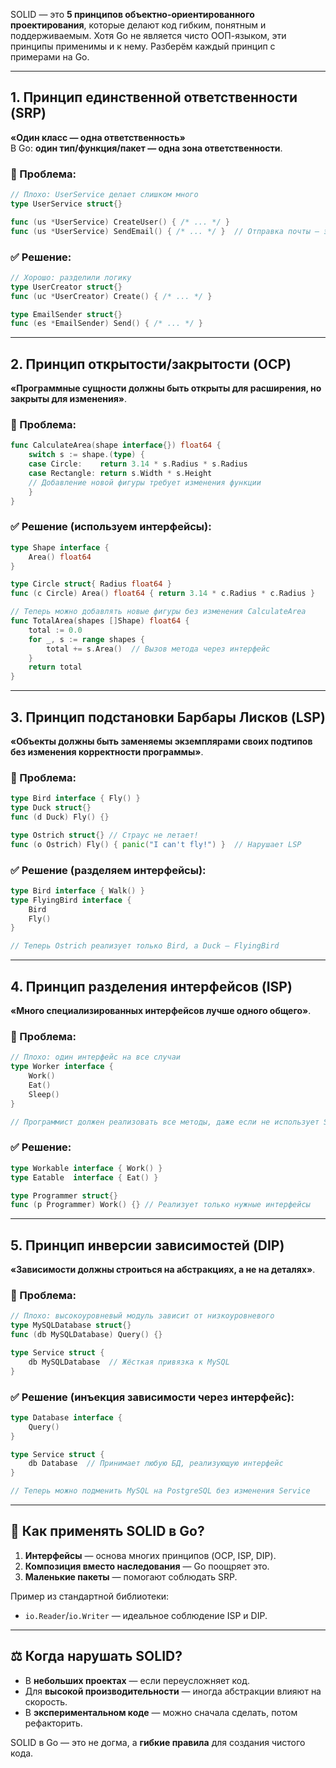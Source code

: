 SOLID — это **5 принципов объектно-ориентированного проектирования**, которые делают код гибким, понятным и поддерживаемым. Хотя Go не является чисто ООП-языком, эти принципы применимы и к нему. Разберём каждый принцип с примерами на Go.

---

## 1. **Принцип единственной ответственности (SRP)**
**«Один класс — одна ответственность»**  
В Go: **один тип/функция/пакет — одна зона ответственности**.

### 🚨 Проблема:
```go
// Плохо: UserService делает слишком много
type UserService struct{}

func (us *UserService) CreateUser() { /* ... */ }
func (us *UserService) SendEmail() { /* ... */ }  // Отправка почты — это другая ответственность!
```

### ✅ Решение:
```go
// Хорошо: разделили логику
type UserCreator struct{}
func (uc *UserCreator) Create() { /* ... */ }

type EmailSender struct{}
func (es *EmailSender) Send() { /* ... */ }
```

---

## 2. **Принцип открытости/закрытости (OCP)**
**«Программные сущности должны быть открыты для расширения, но закрыты для изменения»**.

### 🚨 Проблема:
```go
func CalculateArea(shape interface{}) float64 {
    switch s := shape.(type) {
    case Circle:    return 3.14 * s.Radius * s.Radius
    case Rectangle: return s.Width * s.Height
    // Добавление новой фигуры требует изменения функции
    }
}
```

### ✅ Решение (используем интерфейсы):
```go
type Shape interface {
    Area() float64
}

type Circle struct{ Radius float64 }
func (c Circle) Area() float64 { return 3.14 * c.Radius * c.Radius }

// Теперь можно добавлять новые фигуры без изменения CalculateArea
func TotalArea(shapes []Shape) float64 {
    total := 0.0
    for _, s := range shapes {
        total += s.Area()  // Вызов метода через интерфейс
    }
    return total
}
```

---

## 3. **Принцип подстановки Барбары Лисков (LSP)**
**«Объекты должны быть заменяемы экземплярами своих подтипов без изменения корректности программы»**.

### 🚨 Проблема:
```go
type Bird interface { Fly() }
type Duck struct{}
func (d Duck) Fly() {}

type Ostrich struct{} // Страус не летает!
func (o Ostrich) Fly() { panic("I can't fly!") }  // Нарушает LSP
```

### ✅ Решение (разделяем интерфейсы):
```go
type Bird interface { Walk() }
type FlyingBird interface {
    Bird
    Fly()
}

// Теперь Ostrich реализует только Bird, а Duck — FlyingBird
```

---

## 4. **Принцип разделения интерфейсов (ISP)**
**«Много специализированных интерфейсов лучше одного общего»**.

### 🚨 Проблема:
```go
// Плохо: один интерфейс на все случаи
type Worker interface {
    Work()
    Eat()
    Sleep()
}

// Программист должен реализовать все методы, даже если не использует Sleep()
```

### ✅ Решение:
```go
type Workable interface { Work() }
type Eatable  interface { Eat() }

type Programmer struct{}
func (p Programmer) Work() {} // Реализует только нужные интерфейсы
```

---

## 5. **Принцип инверсии зависимостей (DIP)**
**«Зависимости должны строиться на абстракциях, а не на деталях»**.

### 🚨 Проблема:
```go
// Плохо: высокоуровневый модуль зависит от низкоуровневого
type MySQLDatabase struct{}
func (db MySQLDatabase) Query() {}

type Service struct {
    db MySQLDatabase  // Жёсткая привязка к MySQL
}
```

### ✅ Решение (инъекция зависимости через интерфейс):
```go
type Database interface {
    Query()
}

type Service struct {
    db Database  // Принимает любую БД, реализующую интерфейс
}

// Теперь можно подменить MySQL на PostgreSQL без изменения Service
```

---

## 🔹 **Как применять SOLID в Go?**
1. **Интерфейсы** — основа многих принципов (OCP, ISP, DIP).
2. **Композиция вместо наследования** — Go поощряет это.
3. **Маленькие пакеты** — помогают соблюдать SRP.

Пример из стандартной библиотеки:
- `io.Reader`/`io.Writer` — идеальное соблюдение ISP и DIP.

---

## ⚖️ **Когда нарушать SOLID?**
- В **небольших проектах** — если переусложняет код.
- Для **высокой производительности** — иногда абстракции влияют на скорость.
- В **экспериментальном коде** — можно сначала сделать, потом рефакторить.

SOLID в Go — это не догма, а **гибкие правила** для создания чистого кода.